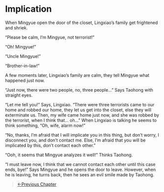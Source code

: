 # Implication

When Mingyue open the door of the closet, Lingxiao’s family get frightened and shriek.

“Please be calm, I’m Mingyue, not terrorist!”

“Oh! Mingyue!”

“Uncle Mingyue!”

“Brother-in-law!”

A few moments later, Lingxiao’s family are calm, they tell Mingyue what happened just now.

“Just now, there were two people, no, three people…” Says Taohong with straight eyes.

“Let me tell you!” Says, Lingxiao. “There were three terrorists came to our home and robbed our home, they let us get into the closet, else they will exterminate us. Then, my wife came home just now, and she was robbed by the terrorist, when I think that… oh…” When Lingxiao is talking he seems to think something, “Oh, wife, alarm now!”

“No, thanks, I’m afraid that I will implicate you in this thing, but don’t worry, I disconnect you, and don’t contact me. Else, I’m afraid that you will be implicated by this, don’t contact each other.”

“Ooh, it seems that Mingyue analyzes it well!” Thinks Taohong.

“I must leave now, I think that we cannot contact each other until this case ends, bye!” Says Mingyue and he opens the door to leave. However, when he is leaving, he turns back, then he sees an evil smile made by Taohong.

> [←Previous Chapter](/detective/part1/chapter3.md)
